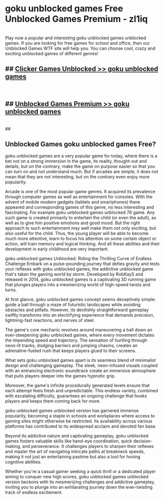 # goku unblocked games  Free Unblocked Games Premium - zl1iq <br>
<br>
Play now a popular and interesting goku unblocked games unblocked games. If you are looking for free games for school and office, then our Unblocked Games WTF site will help you. You can choose cool, crazy and exciting unblocked games of different genres!


## ##  [Clicker Games Unblocked >> goku unblocked games](http://freeplayer.one?title=goku_unblocked_games&ref=UGames)
  <br>

##  ## [Unblocked Games Premium >> goku unblocked games](http://freeplayer.one?title=goku_unblocked_games&ref=UGames)
  <br>
  ##



## Unblocked Games goku unblocked games Free?

goku unblocked games are a very popular game for today, where there is a bet not on a strong immersion in the game, its reality, thought-out and details, but on the contrary, make the game on purpose easier so that you can turn on and not understand much. But if arcades are simple, it does not mean that they are not interesting, but on the contrary even enjoy more popularity.

Arcade is one of the most popular game genres. It acquired its prevalence through computer games as well as entertainment for consoles. With the advent of mobile modern gadgets (tablets and smartphones) there appeared and corresponding games of this genre, no less interesting and fascinating. For example goku unblocked games unblocked 76 game. Any such game is created primarily to entertain the child (or even the adult), as well as to give him positive emotions and good mood. But the right approach to such entertainment may well make them not only exciting, but also useful for the child. Thus, the young player will be able to become much more attentive, learn to focus his attention on some certain object or action, will train memory and logical thinking. And all these abilities and their development in early childhood are very important.

goku unblocked games Unblocked: Riding the Thrilling Curve of Endless Challenge
Embark on a pulse-pounding journey that defies gravity and tests your reflexes with goku unblocked games, the addictive unblocked game that's taken the gaming world by storm. Developed by RobKayS and released in 2014, goku unblocked games is a captivating 3D running game that plunges players into a mesmerizing world of high-speed twists and turns.

At first glance, goku unblocked games concept seems deceptively simple: guide a ball through a maze of futuristic landscapes while avoiding obstacles and pitfalls. However, its devilishly straightforward gameplay swiftly transforms into an electrifying experience that demands precision, lightning-fast reactions, and nerves of steel.

The game's core mechanic revolves around maneuvering a ball down an ever-steepening goku unblocked games, where every movement dictates the impending speed and trajectory. The sensation of hurtling through neon-lit tracks, dodging barriers and jumping chasms, creates an adrenaline-fueled rush that keeps players glued to their screens.

What sets goku unblocked games apart is its seamless blend of minimalist design and challenging gameplay. The sleek, neon-infused visuals coupled with an entrancing electronic soundtrack create an immersive atmosphere that pulls players deeper into the games hypnotic grip.

Moreover, the game's infinite procedurally generated levels ensure that each attempt feels fresh and unpredictable. This endless variety, combined with escalating difficulty, guarantees an ongoing challenge that hooks players and keeps them coming back for more.

goku unblocked games unblocked version has garnered immense popularity, becoming a staple in schools and workplaces where access to gaming sites might otherwise be restricted. Its availability across various platforms has contributed to its widespread acclaim and devoted fan base.

Beyond its addictive nature and captivating gameplay, goku unblocked games fosters valuable skills like hand-eye coordination, quick decision-making, and perseverance. It challenges players to sharpen their reflexes and master the art of navigating intricate paths at breakneck speeds, making it not just an entertaining pastime but also a tool for honing cognitive abilities.

Whether you're a casual gamer seeking a quick thrill or a dedicated player aiming to conquer new high scores, goku unblocked games unblocked version beckons with its mesmerizing challenges and addictive gameplay, inviting you to plunge into an exhilarating journey down the ever-twisting track of endless excitement.